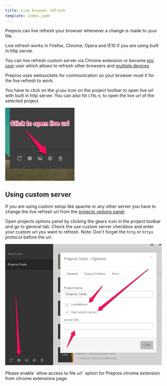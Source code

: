 ```yaml
---
title: Live browser refresh
template: index.jade
---
```


Prepros can live refresh your browser whenever a change is made to your file.

Live refresh works in Firefox, Chrome, Opera and IE10 if you are using built in http server.

You can live refresh custom server via Chrome extension or become [pro user](/prepros/pro) user which allows to refresh other browsers and [multiple devices](multi-device-testing.html)

Prepros uses websockets for communication so your browser must it for the live refresh to work.

You have to click on the `globe` icon on the project toolbar to open live url with built in http server. You can also hit `CTRL+L` to open the live url of the selected project.

![Click to open Live url](img/live-refresh/open-live-url.jpg)


## Using custom server

If you are using custom setup like apache or any other server you have to change the live refresh url from the [projects options panel](projects.html).

Open projects options panel by clicking the gears icon in the project toolbar and go to general tab. Check the use custom server checkbox and enter your custom url you want to refresh. Note: Don't forget the `http` or `https` protocol before the url.

![Custom Server](img/live-refresh/custom-server.jpg)

<div class="alert alert-info">Please enable `allow access to file url` option for Prepros chrome extension from chrome extensions page.</div>